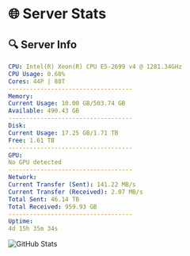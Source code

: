 # 🌐 Server Stats
## 🔍 Server Info
```yaml
CPU: Intel(R) Xeon(R) CPU E5-2699 v4 @ 1281.34GHz
CPU Usage: 0.60%
Cores: 44P | 88T
-----------------------------------
Memory:
Current Usage: 10.00 GB/503.74 GB
Available: 490.43 GB
-----------------------------------
Disk:
Current Usage: 17.25 GB/1.71 TB
Free: 1.61 TB
-----------------------------------
GPU:
No GPU detected
-----------------------------------
Network:
Current Transfer (Sent): 141.22 MB/s
Current Transfer (Received): 2.07 MB/s
Total Sent: 46.14 TB
Total Received: 959.93 GB
-----------------------------------
Uptime:
4d 15h 35m 34s
```
![GitHub Stats](https://img.shields.io/badge/Updated-2025-02-12_14:18:52-blue)